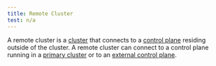 ```yaml
---
title: Remote Cluster
test: n/a
---
```


A remote cluster is a [cluster](/es/docs/reference/glossary/#cluster) that
connects to a [control plane](/es/docs/reference/glossary/#control-plane)
residing outside of the cluster. A remote cluster can connect to a control plane
running in a [primary cluster](/es/docs/reference/glossary/#primary-cluster)
or to an [external control plane](/es/docs/reference/glossary/#external-control-plane).
